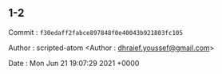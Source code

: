 ## 1-2 

 Commit : `f30edaff2fabce897848f0e40043b921803fc105`

 Author : scripted-atom <Author : dhraief.youssef@gmail.com> 

 Date 	: Mon Jun 21 19:07:29 2021 +0000 

